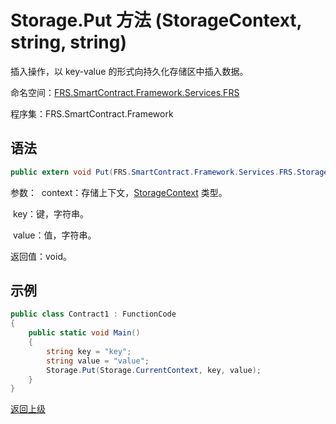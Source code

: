 # Storage.Put 方法 (StorageContext, string, string)

插入操作，以 key-value 的形式向持久化存储区中插入数据。

命名空间：[FRS.SmartContract.Framework.Services.FRS](../../FRS.md)

程序集：FRS.SmartContract.Framework

## 语法

```c#
public extern void Put(FRS.SmartContract.Framework.Services.FRS.StorageContext context, string key, string value)
```

参数：
​	context：存储上下文，[StorageContext](../StorageContex.md) 类型。

​	key：键，字符串。

​	value：值，字符串。

返回值：void。

## 示例

```c#
public class Contract1 : FunctionCode
{
    public static void Main()
    {
        string key = "key";
        string value = "value";
        Storage.Put(Storage.CurrentContext, key, value);
    }
}
```



[返回上级](../Storage.md)